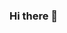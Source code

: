 ### Hi there 👋

<!--
**Aniruddha120/Aniruddha120** is a ✨ _special_ ✨ repository because its `README.md` (this file) appears on your GitHub profile.

![](https://raw.githubusercontent.com/Aniruddha120/cf-stats/main/output/light_card.svg#gh-dark-mode-only)
![](https://raw.githubusercontent.com/Aniruddha120/cf-stats/main/output/light_card.svg)
